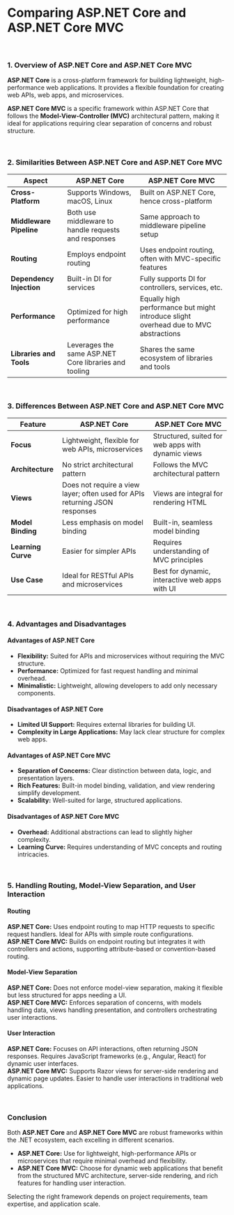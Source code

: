 <h1>Comparing ASP.NET Core and ASP.NET Core MVC</h1>

<br>

<h3>1. Overview of ASP.NET Core and ASP.NET Core MVC</h3>
<p>
  <strong>ASP.NET Core</strong> is a cross-platform framework for building lightweight, high-performance web applications. It provides a flexible foundation for creating web APIs, web apps, and microservices.
</p>
<p>
  <strong>ASP.NET Core MVC</strong> is a specific framework within ASP.NET Core that follows the <strong>Model-View-Controller (MVC)</strong> architectural pattern, making it ideal for applications requiring clear separation of concerns and robust structure.
</p>

<br>

<h3>2. Similarities Between ASP.NET Core and ASP.NET Core MVC</h3>
<table>
  <thead>
    <tr>
      <th>Aspect</th>
      <th>ASP.NET Core</th>
      <th>ASP.NET Core MVC</th>
    </tr>
  </thead>
  <tbody>
    <tr>
      <td><strong>Cross-Platform</strong></td>
      <td>Supports Windows, macOS, Linux</td>
      <td>Built on ASP.NET Core, hence cross-platform</td>
    </tr>
    <tr>
      <td><strong>Middleware Pipeline</strong></td>
      <td>Both use middleware to handle requests and responses</td>
      <td>Same approach to middleware pipeline setup</td>
    </tr>
    <tr>
      <td><strong>Routing</strong></td>
      <td>Employs endpoint routing</td>
      <td>Uses endpoint routing, often with MVC-specific features</td>
    </tr>
    <tr>
      <td><strong>Dependency Injection</strong></td>
      <td>Built-in DI for services</td>
      <td>Fully supports DI for controllers, services, etc.</td>
    </tr>
    <tr>
      <td><strong>Performance</strong></td>
      <td>Optimized for high performance</td>
      <td>Equally high performance but might introduce slight overhead due to MVC abstractions</td>
    </tr>
    <tr>
      <td><strong>Libraries and Tools</strong></td>
      <td>Leverages the same ASP.NET Core libraries and tooling</td>
      <td>Shares the same ecosystem of libraries and tools</td>
    </tr>
  </tbody>
</table>

<br>

<h3>3. Differences Between ASP.NET Core and ASP.NET Core MVC</h3>
<table>
  <thead>
    <tr>
      <th>Feature</th>
      <th>ASP.NET Core</th>
      <th>ASP.NET Core MVC</th>
    </tr>
  </thead>
  <tbody>
    <tr>
      <td><strong>Focus</strong></td>
      <td>Lightweight, flexible for web APIs, microservices</td>
      <td>Structured, suited for web apps with dynamic views</td>
    </tr>
    <tr>
      <td><strong>Architecture</strong></td>
      <td>No strict architectural pattern</td>
      <td>Follows the MVC architectural pattern</td>
    </tr>
    <tr>
      <td><strong>Views</strong></td>
      <td>Does not require a view layer; often used for APIs returning JSON responses</td>
      <td>Views are integral for rendering HTML</td>
    </tr>
    <tr>
      <td><strong>Model Binding</strong></td>
      <td>Less emphasis on model binding</td>
      <td>Built-in, seamless model binding</td>
    </tr>
    <tr>
      <td><strong>Learning Curve</strong></td>
      <td>Easier for simpler APIs</td>
      <td>Requires understanding of MVC principles</td>
    </tr>
    <tr>
      <td><strong>Use Case</strong></td>
      <td>Ideal for RESTful APIs and microservices</td>
      <td>Best for dynamic, interactive web apps with UI</td>
    </tr>
  </tbody>
</table>

<br>

<h3>4. Advantages and Disadvantages</h3>

<h4>Advantages of ASP.NET Core</h4>
<ul>
  <li><strong>Flexibility:</strong> Suited for APIs and microservices without requiring the MVC structure.</li>
  <li><strong>Performance:</strong> Optimized for fast request handling and minimal overhead.</li>
  <li><strong>Minimalistic:</strong> Lightweight, allowing developers to add only necessary components.</li>
</ul>

<h4>Disadvantages of ASP.NET Core</h4>
<ul>
  <li><strong>Limited UI Support:</strong> Requires external libraries for building UI.</li>
  <li><strong>Complexity in Large Applications:</strong> May lack clear structure for complex web apps.</li>
</ul>

<h4>Advantages of ASP.NET Core MVC</h4>
<ul>
  <li><strong>Separation of Concerns:</strong> Clear distinction between data, logic, and presentation layers.</li>
  <li><strong>Rich Features:</strong> Built-in model binding, validation, and view rendering simplify development.</li>
  <li><strong>Scalability:</strong> Well-suited for large, structured applications.</li>
</ul>

<h4>Disadvantages of ASP.NET Core MVC</h4>
<ul>
  <li><strong>Overhead:</strong> Additional abstractions can lead to slightly higher complexity.</li>
  <li><strong>Learning Curve:</strong> Requires understanding of MVC concepts and routing intricacies.</li>
</ul>

<br>

<h3>5. Handling Routing, Model-View Separation, and User Interaction</h3>

<h4>Routing</h4>
<p>
  <strong>ASP.NET Core:</strong> Uses endpoint routing to map HTTP requests to specific request handlers. Ideal for APIs with simple route configurations.<br>
  <strong>ASP.NET Core MVC:</strong> Builds on endpoint routing but integrates it with controllers and actions, supporting attribute-based or convention-based routing.
</p>

<h4>Model-View Separation</h4>
<p>
  <strong>ASP.NET Core:</strong> Does not enforce model-view separation, making it flexible but less structured for apps needing a UI.<br>
  <strong>ASP.NET Core MVC:</strong> Enforces separation of concerns, with models handling data, views handling presentation, and controllers orchestrating user interactions.
</p>

<h4>User Interaction</h4>
<p>
  <strong>ASP.NET Core:</strong> Focuses on API interactions, often returning JSON responses. Requires JavaScript frameworks (e.g., Angular, React) for dynamic user interfaces.<br>
  <strong>ASP.NET Core MVC:</strong> Supports Razor views for server-side rendering and dynamic page updates. Easier to handle user interactions in traditional web applications.
</p>

<br>

<h3>Conclusion</h3>
<p>
  Both <strong>ASP.NET Core</strong> and <strong>ASP.NET Core MVC</strong> are robust frameworks within the .NET ecosystem, each excelling in different scenarios.
</p>
<ul>
  <li><strong>ASP.NET Core:</strong> Use for lightweight, high-performance APIs or microservices that require minimal overhead and flexibility.</li>
  <li><strong>ASP.NET Core MVC:</strong> Choose for dynamic web applications that benefit from the structured MVC architecture, server-side rendering, and rich features for handling user interaction.</li>
</ul>
<p>
  Selecting the right framework depends on project requirements, team expertise, and application scale.
</p>
